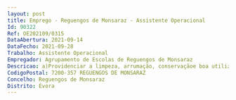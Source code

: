 ```yaml
--- 
layout: post
title: Emprego - Reguengos de Monsaraz - Assistente Operacional
Id: 90322
Ref: OE202109/0315
DataAbertura: 2021-09-14
DataFecho: 2021-09-28
Trabalho: Assistente Operacional
Empregador: Agrupamento de Escolas de Reguengos de Monsaraz
Descricao: a)Providenciar a limpeza, arrumação, conservaçãoe boa utilização das instalações b) Efetuar tarefas de apoio, de modo a permitir o normal funcionamento dos serviços c) Apoiar alunos com necessidades específicas
CodigoPostal: 7200-357 REGUENGOS DE MONSARAZ
Concelho: Reguengos de Monsaraz
Distrito: Évora
--- 
```

